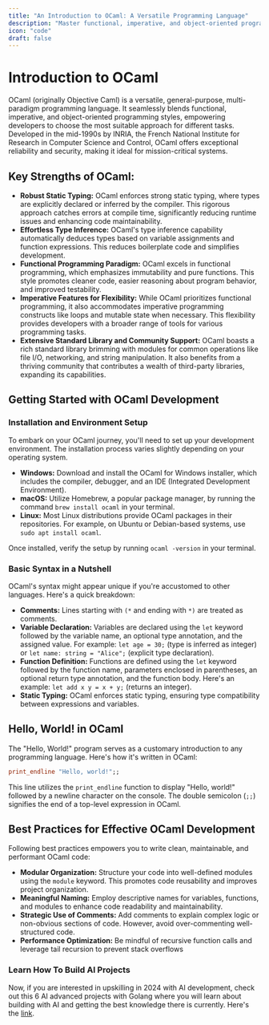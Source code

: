 ```yaml
---
title: "An Introduction to OCaml: A Versatile Programming Language"
description: "Master functional, imperative, and object-oriented programming with OCaml, a powerful and secure language."
icon: "code"
draft: false
---
```


# Introduction to OCaml

OCaml (originally Objective Caml) is a versatile, general-purpose, multi-paradigm programming language. It seamlessly blends functional, imperative, and object-oriented programming styles, empowering developers to choose the most suitable approach for different tasks. Developed in the mid-1990s by INRIA, the French National Institute for Research in Computer Science and Control, OCaml offers exceptional reliability and security, making it ideal for mission-critical systems.

## Key Strengths of OCaml:

- **Robust Static Typing:** OCaml enforces strong static typing, where types are explicitly declared or inferred by the compiler. This rigorous approach catches errors at compile time, significantly reducing runtime issues and enhancing code maintainability.
- **Effortless Type Inference:** OCaml's type inference capability automatically deduces types based on variable assignments and function expressions. This reduces boilerplate code and simplifies development.
- **Functional Programming Paradigm:** OCaml excels in functional programming, which emphasizes immutability and pure functions. This style promotes cleaner code, easier reasoning about program behavior, and improved testability.
- **Imperative Features for Flexibility:** While OCaml prioritizes functional programming, it also accommodates imperative programming constructs like loops and mutable state when necessary. This flexibility provides developers with a broader range of tools for various programming tasks.
- **Extensive Standard Library and Community Support:** OCaml boasts a rich standard library brimming with modules for common operations like file I/O, networking, and string manipulation. It also benefits from a thriving community that contributes a wealth of third-party libraries, expanding its capabilities.

## Getting Started with OCaml Development

### Installation and Environment Setup

To embark on your OCaml journey, you'll need to set up your development environment. The installation process varies slightly depending on your operating system.

- **Windows:** Download and install the OCaml for Windows installer, which includes the compiler, debugger, and an IDE (Integrated Development Environment).
- **macOS:** Utilize Homebrew, a popular package manager, by running the command `brew install ocaml` in your terminal.
- **Linux:** Most Linux distributions provide OCaml packages in their repositories. For example, on Ubuntu or Debian-based systems, use `sudo apt install ocaml`.

Once installed, verify the setup by running `ocaml -version` in your terminal.

### Basic Syntax in a Nutshell

OCaml's syntax might appear unique if you're accustomed to other languages. Here's a quick breakdown:

- **Comments:** Lines starting with `(*` and ending with `*)` are treated as comments.
- **Variable Declaration:** Variables are declared using the `let` keyword followed by the variable name, an optional type annotation, and the assigned value. For example: `let age = 30;` (type is inferred as integer) or `let name: string = "Alice";` (explicit type declaration).
- **Function Definition:** Functions are defined using the `let` keyword followed by the function name, parameters enclosed in parentheses, an optional return type annotation, and the function body. Here's an example: `let add x y = x + y;` (returns an integer).
- **Static Typing:** OCaml enforces static typing, ensuring type compatibility between expressions and variables.

## Hello, World! in OCaml

The "Hello, World!" program serves as a customary introduction to any programming language. Here's how it's written in OCaml:

```ocaml
print_endline "Hello, world!";;
```

This line utilizes the `print_endline` function to display "Hello, world!" followed by a newline character on the console. The double semicolon (`;;`) signifies the end of a top-level expression in OCaml.

## Best Practices for Effective OCaml Development

Following best practices empowers you to write clean, maintainable, and performant OCaml code:

- **Modular Organization:** Structure your code into well-defined modules using the `module` keyword. This promotes code reusability and improves project organization.
- **Meaningful Naming:** Employ descriptive names for variables, functions, and modules to enhance code readability and maintainability.
- **Strategic Use of Comments:** Add comments to explain complex logic or non-obvious sections of code. However, avoid over-commenting well-structured code.
- **Performance Optimization:** Be mindful of recursive function calls and leverage tail recursion to prevent stack overflows

### Learn How To Build AI Projects

Now, if you are interested in upskilling in 2024 with AI development, check out this 6 AI advanced projects with Golang where you will learn about building with AI and getting the best knowledge there is currently. Here's the [link](https://akhilsharmatech.gumroad.com/l/zgxqq).
